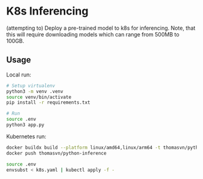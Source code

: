 # K8s Inferencing

(attempting to) Deploy a pre-trained model to k8s for inferencing. Note, that this will require downloading models which can range from 500MB to 100GB.

## Usage

Local run:

```sh
# Setup virtualenv
python3 -m venv .venv
source venv/bin/activate
pip install -r requirements.txt

# Run
source .env
python3 app.py
```

Kubernetes run:

```sh
docker buildx build --platform linux/amd64,linux/arm64 -t thomasvn/python-inference . --push
docker push thomasvn/python-inference

source .env
envsubst < k8s.yaml | kubectl apply -f -
```

<!--
https://huggingface.co/
https://huggingface.co/docs/transformers/quicktour
https://huggingface.co/mistralai/Mixtral-8x7B-Instruct-v0.1
-->

<!-- 
Small/lightweight models:
- https://huggingface.co/openai-community/gpt2
- https://huggingface.co/distilbert/distilgpt2/tree/main
- https://huggingface.co/distilbert/distilbert-base-uncased
- https://huggingface.co/microsoft/Phi-3-mini-4k-instruct
-->

<!--
aws ec2 describe-volumes --volume-ids <volume-id>
aws ec2 detach-volume --volume-id <volume-id>
-->

<!-- TODO:

~ faster iterations ~

- Use the `pipeline()` API and specify a GPU device to run on. "Hardware accelerator e.g. GPU is available in the environment, but no `device` argument is passed to the `Pipeline` object. Model will be on CPU."
- Run the model with lower precision so it doesn't max out node usage?
- Faster way to build multiarch images?
- Makefile?
- https://hub.docker.com/r/pytorch/pytorch
-->

<!-- DONE: (most recent to least recent)
- Switch to GPT2 for faster iterations
- Dockerfile
- k8s manifest
-->